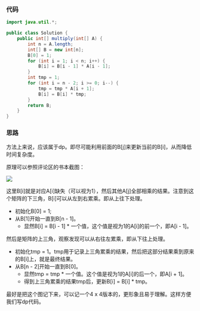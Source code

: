 ### 代码

``` java
import java.util.*;

public class Solution {
    public int[] multiply(int[] A) {
        int n = A.length;
        int[] B = new int[n];
        B[0] = 1;
        for (int i = 1; i < n; i++) {
            B[i] = B[i - 1] * A[i - 1]; 
        }
        int tmp = 1;
        for (int i = n - 2; i >= 0; i--) {
            tmp = tmp * A[i + 1];
            B[i] = B[i] * tmp;
        }
        return B;
    }
}
```



### 思路

方法上来说，应该属于dp。即尽可能利用前面的B[j]来更新当前的B[i]，从而降低时间复杂度。

原理可以参照评论区的书本截图：

![](https://uploadfiles.nowcoder.com/images/20160829/841505_1472459965615_8640A8F86FB2AB3117629E2456D8C652)

这里B[i]就是对应A[i]缺失（可以视为1），然后其他A[j]全部相乘的结果。注意到这个矩阵的下三角，B[i]可以从左到右累乘。即从上往下处理。

* 初始化B[0] = 1;
* 从B[1]开始一直到B[n - 1]。
  * 显然B[i] = B[i - 1] * 一个值，这个值是视为1的A[i]的前一个，即A[i - 1]。

然后是矩阵的上三角，观察发现可以从右往左累乘，即从下往上处理。

* 初始化tmp = 1。tmp用于记录上三角累乘的结果，然后把这部分结果乘到原来的B[i]上，就是最终结果。
* 从B[n - 2]开始一直到B[0]。
  * 显然tmp  = tmp * 一个值。这个值是视为1的A[i]的后一个，即A[i + 1]。
  * 得到上三角累乘的结果tmp后，更新B[i] = B[i] * tmp。

最好是把这个图记下来，可以记一个4 x 4版本的，更形象且易于理解。这样方便我们写dp代码。